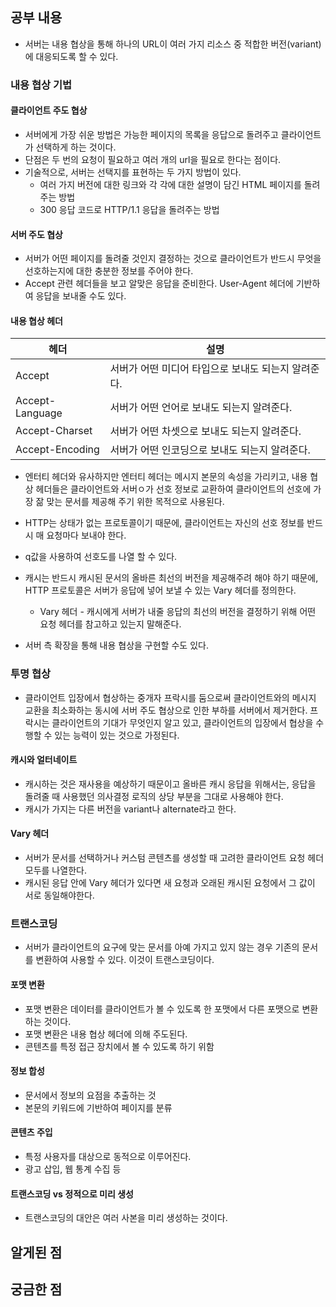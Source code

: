 ## 공부 내용

- 서버는 내용 협상을 통해 하나의 URL이 여러 가지 리소스 중 적합한 버전(variant)에 대응되도록 할 수 있다.

### 내용 협상 기법

#### 클라이언트 주도 협상

- 서버에게 가장 쉬운 방법은 가능한 페이지의 목록을 응답으로 돌려주고 클라이언트가 선택하게 하는 것이다.
- 단점은 두 번의 요청이 필요하고 여러 개의 url을 필요로 한다는 점이다.
- 기술적으로, 서버는 선택지를 표현하는 두 가지 방법이 있다.
  - 여러 가지 버전에 대한 링크와 각 각에 대한 설명이 담긴 HTML 페이지를 돌려주는 방법
  - 300 응답 코드로 HTTP/1.1 응답을 돌려주는 방법

#### 서버 주도 협상

- 서버가 어떤 페이지를 돌려줄 것인지 결정하는 것으로 클라이언트가 반드시 무엇을 선호하는지에 대한 충분한 정보를 주어야 한다.
- Accept 관련 헤더들을 보고 알맞은 응답을 준비한다. User-Agent 헤더에 기반하여 응답을 보내줄 수도 있다.

#### 내용 협상 헤더

| 헤더            | 설명                                                |
| --------------- | --------------------------------------------------- |
| Accept          | 서버가 어떤 미디어 타입으로 보내도 되는지 알려준다. |
| Accept-Language | 서버가 어떤 언어로 보내도 되는지 알려준다.          |
| Accept-Charset  | 서버가 어떤 차셋으로 보내도 되는지 알려준다.        |
| Accept-Encoding | 서버가 어떤 인코딩으로 보내도 되는지 알려준다.      |

- 엔터티 헤더와 유사하지만 엔터티 헤더는 메시지 본문의 속성을 가리키고, 내용 협상 헤더들은 클라이언트와 서버ㅇ가 선호 정보로 교환하여 클라이언트의 선호에 가장 잚 맞는 문서를 제공해 주기 위한 목적으로 사용된다.
- HTTP는 상태가 없는 프로토콜이기 때문에, 클라이언트는 자신의 선호 정보를 반드시 매 요청마다 보내야 한다.

- q값을 사용하여 선호도를 나열 할 수 있다.
- 캐시는 반드시 캐시된 문서의 올바른 최선의 버전을 제공해주려 해야 하기 때문에, HTTP 프로토콜은 서버가 응답에 넣어 보낼 수 있는 Vary 헤더를 정의한다.
  - Vary 헤더 - 캐시에게 서버가 내줄 응답의 최선의 버전을 결정하기 위해 어떤 요청 헤더를 참고하고 있는지 말해준다.
- 서버 측 확장을 통해 내용 협상을 구현할 수도 있다.

### 투명 협상

- 클라이언트 입장에서 협상하는 중개자 프락시를 둠으로써 클라이언트와의 메시지 교환을 최소화하는 동시에 서버 주도 협상으로 인한 부하를 서버에서 제거한다. 프락시는 클라이언트의 기대가 무엇인지 알고 있고, 클라이언트의 입장에서 협상을 수행할 수 있는 능력이 있는 것으로 가정된다.

#### 캐시와 얼터네이트

- 캐시하는 것은 재사용을 예상하기 때문이고 올바른 캐시 응답을 위해서는, 응답을 돌려줄 때 사용했던 의사결정 로직의 상당 부분을 그대로 사용해야 한다.
- 캐시가 가지는 다른 버전을 variant나 alternate라고 한다.

#### Vary 헤더

- 서버가 문서를 선택하거나 커스텀 콘텐츠를 생성할 때 고려한 클라이언트 요청 헤더 모두를 나열한다.
- 캐시된 응답 안에 Vary 헤더가 있다면 새 요청과 오래된 캐시된 요청에서 그 값이 서로 동일해야한다.

### 트랜스코딩

- 서버가 클라이언트의 요구에 맞는 문서를 아예 가지고 있지 않는 경우 기존의 문서를 변환하여 사용할 수 있다. 이것이 트랜스코딩이다.

#### 포맷 변환

- 포맷 변환은 데이터를 클라이언트가 볼 수 있도록 한 포맷에서 다른 포맷으로 변환하는 것이다.
- 포맷 변환은 내용 협상 헤더에 의해 주도된다.
- 콘텐츠를 특정 접근 장치에서 볼 수 있도록 하기 위함

#### 정보 합성

- 문서에서 정보의 요점을 추출하는 것
- 본문의 키워드에 기반하여 페이지를 분류

#### 콘텐츠 주입

- 특정 사용자를 대상으로 동적으로 이루어진다.
- 광고 삽입, 웹 통계 수집 등

#### 트랜스코딩 vs 정적으로 미리 생성

- 트랜스코딩의 대안은 여러 사본을 미리 생성하는 것이다.

## 알게된 점

## 궁금한 점
